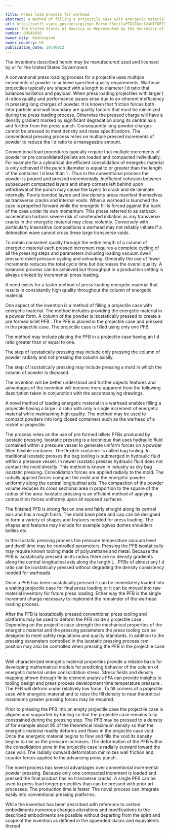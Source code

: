 ```yaml
---

title: Press load process for warhead
abstract: A method of filling a projectile case with energetic material includes isostatically pressing a column of the powder to create a pre-formed billet (PFB). The single PFB is placed in and then pressed into the projectile case to create the finished warhead. The single PFB effectively fills a projectile case having a large l/d ratio. The single PFB eliminates the problems and poor quality associated with pressing multiple increments in a projectile case.
url: http://patft.uspto.gov/netacgi/nph-Parser?Sect1=PTO2&Sect2=HITOFF&p=1&u=%2Fnetahtml%2FPTO%2Fsearch-adv.htm&r=1&f=G&l=50&d=PALL&S1=09546856&OS=09546856&RS=09546856
owner: The United States of America as Represented by the Secretary of the Army
number: 09546856
owner_city: Washington
owner_country: US
publication_date: 20140922
---
```

The inventions described herein may be manufactured used and licensed by or for the United States Government.

A conventional press loading process for a projectile uses multiple increments of powder to achieve specified quality requirements. Warhead projectiles typically are shaped with a length to diameter l d ratio that balances ballistics and payload. When press loading projectiles with larger l d ratios quality and performance issues arise due to an inherent inefficiency in pressing long charges of powder. It is known that friction forces both inter particle and wall boundary are quality factors that must be minimized during the press loading process. Otherwise the pressed charge will have a density gradient marked by significant degradation along its central axis and further from the press punch. Consequently long powder charges cannot be pressed to meet density and mass specifications. The conventional pressing process relies on multiple pressed increments of powder to reduce the l d ratio to a manageable amount.

Conventional load procedures typically require that multiple increments of powder or pre consolidated pellets are loaded and compacted individually. For example for a cylindrical die efficient consolidation of energetic material is only achieved if the punch diameter is equal to or greater than the length of the container l d less than 1 . Thus in the conventional process the powder is poured and pressed incrementally. Inefficient cohesion between subsequent compacted layers and sharp corners left behind upon withdrawal of the punch may cause the layers to crack and de laminate internally. Poorly bonded layers and low density areas manifest themselves as transverse cracks and internal voids. When a warhead is launched the case is propelled forward while the energetic fill is forced against the back of the case under its own momentum. This phase referred to as setback acceleration harbors severe risk of unintended initiation as any transverse cracks in the energetic material may close violently. Conversely with particularly insensitive compositions a warhead may not reliably initiate if a detonation wave cannot cross these large transverse voids.

To obtain consistent quality through the entire length of a column of energetic material each pressed increment requires a complete cycling of all the pressing steps and parameters including loading vacuum dwell pressure dwell pressure cycling and unloading. Generally the use of fewer increments reduces the total cycle time but decreases the overall quality. A balanced process can be achieved but throughput in a production setting is always choked by incremental press loading.

A need exists for a faster method of press loading energetic material that results in consistently high quality throughout the column of energetic material.

One aspect of the invention is a method of filling a projectile case with energetic material. The method includes providing the energetic material in a powder form. A column of the powder is isostatically pressed to create a pre formed billet PFB . The PFB is placed in the projectile case and pressed in the projectile case. The projectile case is filled using only one PFB.

The method may include placing the PFB in a projectile case having an l d ratio greater than or equal to one.

The step of isostatically pressing may include only pressing the column of powder radially and not pressing the column axially.

The step of isostatically pressing may include pressing a mold in which the column of powder is disposed.

The invention will be better understood and further objects features and advantages of the invention will become more apparent from the following description taken in conjunction with the accompanying drawings.

A novel method of loading energetic material in a warhead enables filling a projectile having a large l d ratio with only a single increment of energetic material while maintaining high quality. The method may be used to compact powders into long closed containers such as the warhead of a rocket or projectile.

The process relies on the use of pre formed billets PFBs produced by isostatic pressing. Isostatic pressing is a technique that uses hydraulic fluid contained within a pressure vessel to generate uniform forces on a powder filled flexible container. The flexible container is called bag tooling. In traditional isostatic presses the bag tooling is submerged in hydraulic fluid within a pressure vessel. In newer isostatic presses hydraulic fluid does not contact the mold directly. This method is known in industry as dry bag isostatic pressing. Consolidation forces are applied radially to the mold. The radially applied forces compact the mold and the energetic powder uniformly along the central longitudinal axis. The compaction of the powder volume reduces its cross sectional area in proportion to the square of the radius of the area. Isostatic pressing is an efficient method of applying compaction forces uniformly upon all exposed surfaces.

The finished PFB is strong flat on one end fairly straight along its central axis and has a rough finish. The mold base plate and cap can be designed to form a variety of shapes and features needed for press loading. The shapes and features may include for example ogives domes shoulders bellies etc.

In the isostatic pressing process the pressure temperature vacuum level and dwell time may be controlled parameters. Pressing the PFB isostatically may require known tooling made of polyurethane and metal. Because the PFB is isostatically pressed on its radius there are no density gradients along the central longitudinal axis along the length L . PFBs of almost any l d ratio can be isostatically pressed without degrading the density consistency needed for warheads.

Once a PFB has been isostatically pressed it can be immediately loaded into a waiting projectile case for final press loading or it can be moved into raw material inventory for future press loading. Either way the PFB is the single increment charge necessary to implement the remainder of the warhead loading process.

After the PFB is isostatically pressed conventional press tooling and platforms may be used to deform the PFB inside a projectile case . Depending on the projectile case strength the mechanical properties of the energetic material and the pressing parameters the press tooling can be designed to meet safety regulations and quality standards. In addition to the pressing parameters controlled in the isostatic pressing process ram position may also be controlled when pressing the PFB in the projectile case .

Well characterized energetic material properties provide a reliable basis for developing mathematical models for predicting behavior of the column of energetic material under consolidation stress. Stress fields and density mapping shown through finite element analysis FFA can provide insights to tooling design and press process development time temperature pressure . The PFB will deform under relatively low force. To fill corners of a projectile case with energetic material and to raise the fill density to near theoretical maximums greater pressing forces may be required.

Prior to pressing the PFB into an empty projectile case the projectile case is aligned and supported by tooling so that the projectile case remains fully constrained during the pressing step. The PFB may be pressed to a density of for example about 95 of the theoretical maximum density so that the energetic material readily deforms and flows in the projectile case void. Once the energetic material begins to flow and fills the void its density begins to rise as the pressure increases. The deformation of the PFB within the consolidation zone in the projectile case is radially outward toward the case wall. The radially outward deformation minimizes wall friction and counter forces applied to the advancing press punch.

The novel process has several advantages over conventional incremental powder pressing. Because only one compacted increment is loaded and pressed the final product has no transverse cracks. A single PFB can be used to press load longer projectiles than can be pressed with prior art processes. The production time is faster. The novel process can integrate easily into conventional pressing platforms.

While the invention has been described with reference to certain embodiments numerous changes alterations and modifications to the described embodiments are possible without departing from the spirit and scope of the invention as defined in the appended claims and equivalents thereof

